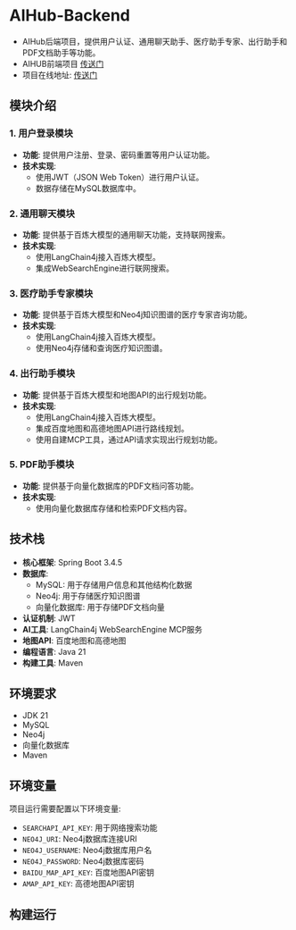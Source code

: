 # AIHub-Backend

- AIHub后端项目，提供用户认证、通用聊天助手、医疗助手专家、出行助手和PDF文档助手等功能。
- AIHUB前端项目 [传送门](https://github.com/Dai5297/AIHub-Frontend)
- 项目在线地址: [传送门](http://47.94.112.239/)

## 模块介绍

### 1. 用户登录模块
- **功能**: 提供用户注册、登录、密码重置等用户认证功能。
- **技术实现**:
  - 使用JWT（JSON Web Token）进行用户认证。
  - 数据存储在MySQL数据库中。

### 2. 通用聊天模块
- **功能**: 提供基于百炼大模型的通用聊天功能，支持联网搜索。
- **技术实现**:
  - 使用LangChain4j接入百炼大模型。
  - 集成WebSearchEngine进行联网搜索。

### 3. 医疗助手专家模块
- **功能**: 提供基于百炼大模型和Neo4j知识图谱的医疗专家咨询功能。
- **技术实现**:
  - 使用LangChain4j接入百炼大模型。
  - 使用Neo4j存储和查询医疗知识图谱。

### 4. 出行助手模块
- **功能**: 提供基于百炼大模型和地图API的出行规划功能。
- **技术实现**:
  - 使用LangChain4j接入百炼大模型。
  - 集成百度地图和高德地图API进行路线规划。
  - 使用自建MCP工具，通过API请求实现出行规划功能。

### 5. PDF助手模块
- **功能**: 提供基于向量化数据库的PDF文档问答功能。
- **技术实现**:
  - 使用向量化数据库存储和检索PDF文档内容。

## 技术栈
- **核心框架**: Spring Boot 3.4.5
- **数据库**:
  - MySQL: 用于存储用户信息和其他结构化数据
  - Neo4j: 用于存储医疗知识图谱
  - 向量化数据库: 用于存储PDF文档向量
- **认证机制**: JWT
- **AI工具**: LangChain4j WebSearchEngine MCP服务
- **地图API**: 百度地图和高德地图
- **编程语言**: Java 21
- **构建工具**: Maven

## 环境要求
- JDK 21
- MySQL
- Neo4j
- 向量化数据库
- Maven

## 环境变量
项目运行需要配置以下环境变量:
- `SEARCHAPI_API_KEY`: 用于网络搜索功能
- `NEO4J_URI`: Neo4j数据库连接URI
- `NEO4J_USERNAME`: Neo4j数据库用户名
- `NEO4J_PASSWORD`: Neo4j数据库密码
- `BAIDU_MAP_API_KEY`: 百度地图API密钥
- `AMAP_API_KEY`: 高德地图API密钥

## 构建运行

